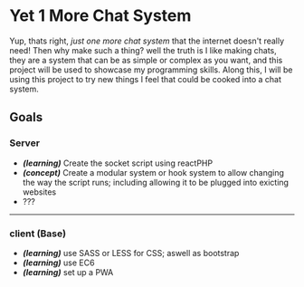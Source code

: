 # Yet 1 More Chat System


Yup, thats right, _just one more chat system_ that the internet doesn't really need! Then why make such a thing? well the truth is I like making chats, they are a system that can be as simple or complex as you want, and this project will be used to showcase my programming skills. Along this, I will be using this project to try new things I feel that could be cooked into a chat system.

## Goals

### Server
+ **_(learning)_** Create the socket script using reactPHP
+ **_(concept)_** Create a modular system or hook system to allow changing the way the script runs; including allowing it to be plugged into exicting websites
+ ???

***

### client (Base)
+ **_(learning)_** use SASS or LESS for CSS; aswell as bootstrap
+ **_(learning)_** use EC6
+ **_(learning)_** set up a PWA

